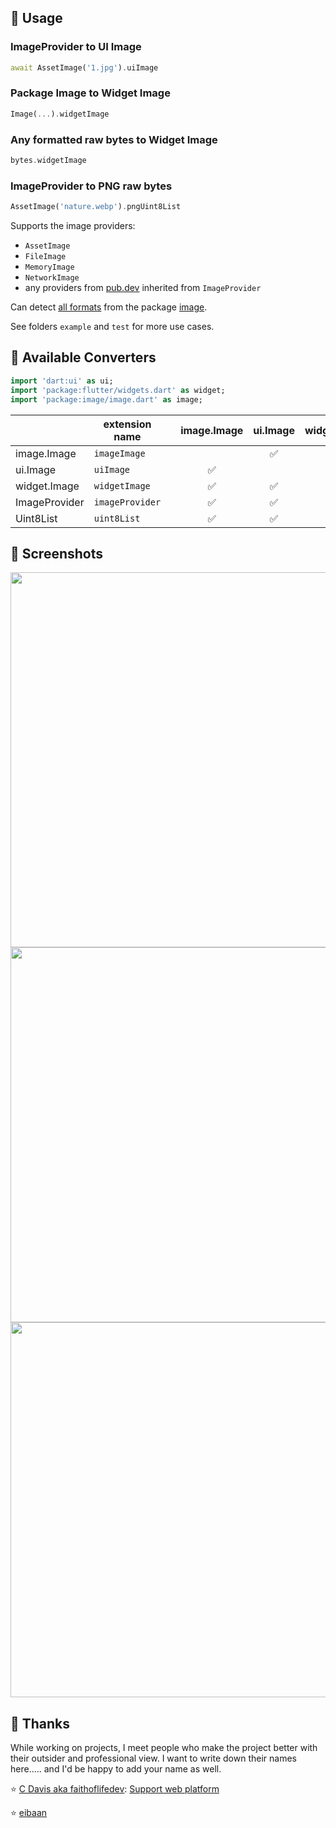 ## 🚀 Usage

### ImageProvider to UI Image

```dart
await AssetImage('1.jpg').uiImage
```

### Package Image to Widget Image

```dart
Image(...).widgetImage
```

### Any formatted raw bytes to Widget Image

```dart
bytes.widgetImage
```

### ImageProvider to PNG raw bytes

```dart
AssetImage('nature.webp').pngUint8List
```

Supports the image providers:

- `AssetImage`
- `FileImage`
- `MemoryImage`
- `NetworkImage`
- any providers from [pub.dev](https://pub.dev/packages?q=image+provider) inherited from `ImageProvider`

Can detect [all formats](https://github.com/brendan-duncan/image/blob/main/doc/formats.md) from the package [image](https://github.com/brendan-duncan/image).

See folders `example` and `test` for more use cases.

## 🔄 Available Converters

```dart
import 'dart:ui' as ui;
import 'package:flutter/widgets.dart' as widget;
import 'package:image/image.dart' as image;
```

|               | extension name  |     | image.Image | ui.Image | widget.Image | ImageProvider | Uint8List |
| ------------- | --------------- | --- | :---------: | :------: | :----------: | :-----------: | --------- |
| image.Image   | `imageImage`    |     |             |    ✅    |      ✅      |      ✅       | ✅        |
| ui.Image      | `uiImage`       |     |     ✅      |          |      ✅      |      ✅       | ✅        |
| widget.Image  | `widgetImage`   |     |     ✅      |    ✅    |              |      ✅       | ✅        |
| ImageProvider | `imageProvider` |     |     ✅      |    ✅    |      ✅      |               | ✅        |
| Uint8List     | `uint8List`     |     |     ✅      |    ✅    |      ✅      |      ✅       |           |

## 📸 Screenshots

[<img src="https://raw.githubusercontent.com/signmotion/flutter_image_converter/master/images/screenshots/1.webp" width="600"/>](https://raw.githubusercontent.com/signmotion/flutter_image_converter/master/images/screenshots/1.webp)
[<img src="https://raw.githubusercontent.com/signmotion/flutter_image_converter/master/images/screenshots/2.webp" width="600"/>](https://raw.githubusercontent.com/signmotion/flutter_image_converter/master/images/screenshots/2.webp)
[<img src="https://raw.githubusercontent.com/signmotion/flutter_image_converter/master/images/screenshots/3.webp" width="600"/>](https://raw.githubusercontent.com/signmotion/flutter_image_converter/master/images/screenshots/3.webp)

## 💛 Thanks

While working on projects, I meet people who make the project better with their outsider and professional view. I want to write down their names here..... and I'd be happy to add your name as well.

⭐ [C Davis aka faithoflifedev](https://github.com/faithoflifedev): [Support web platform](https://github.com/signmotion/flutter_image_converter/pull/1)

⭐ [eibaan](https://reddit.com/user/eibaan)
